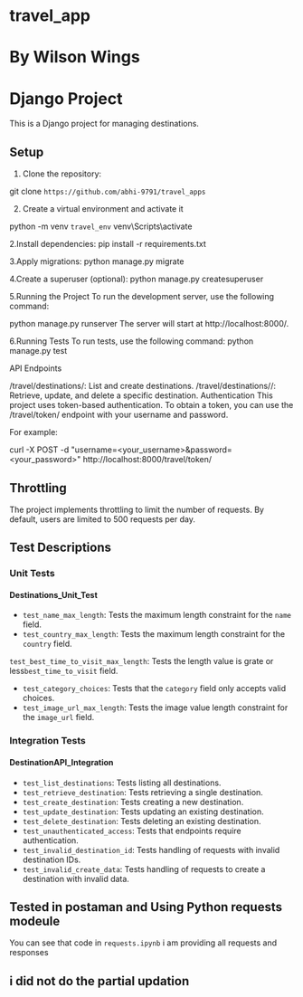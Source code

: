 # travel_app
# By Wilson Wings
# Django Project

This is a Django project for managing destinations.
## Setup

1. Clone the repository:

git clone `https://github.com/abhi-9791/travel_apps`

2. Create a virtual environment and activate it

python -m venv `travel_env`
venv\Scripts\activate


2.Install dependencies:
pip install -r requirements.txt

3.Apply migrations:
python manage.py migrate

4.Create a superuser (optional):
python manage.py createsuperuser

5.Running the Project
To run the development server, use the following command:

python manage.py runserver
The server will start at http://localhost:8000/.

6.Running Tests
To run tests, use the following command:
python manage.py test

API Endpoints

/travel/destinations/: List and create destinations.
/travel/destinations/<id>/: Retrieve, update, and delete a specific destination.
Authentication
This project uses token-based authentication. To obtain a token, you can use the /travel/token/ endpoint with your username and password.

For example:

curl -X POST -d "username=<your_username>&password=<your_password>" http://localhost:8000/travel/token/

## Throttling

The project implements throttling to limit the number of requests. By default, users are limited to 500 requests per day.


## Test Descriptions

### Unit Tests

#### Destinations_Unit_Test


- `test_name_max_length`: Tests the maximum length constraint for the `name` field.
- `test_country_max_length`: Tests the maximum length constraint for the `country` field.

 `test_best_time_to_visit_max_length`: Tests the length value is grate or less`best_time_to_visit` field.
- `test_category_choices`: Tests that the `category` field only accepts valid choices.
- `test_image_url_max_length`: Tests the image value length constraint for the `image_url` field.

### Integration Tests

#### DestinationAPI_Integration

- `test_list_destinations`: Tests listing all destinations.
- `test_retrieve_destination`: Tests retrieving a single destination.
- `test_create_destination`: Tests creating a new destination.
- `test_update_destination`: Tests updating an existing destination.
- `test_delete_destination`: Tests deleting an existing destination.
- `test_unauthenticated_access`: Tests that endpoints require authentication.
- `test_invalid_destination_id`: Tests handling of requests with invalid destination IDs.
- `test_invalid_create_data`: Tests handling of requests to create a destination with invalid data.

## Tested in postaman and Using Python requests modeule
You can see that code in `requests.ipynb`
i am providing all requests and responses

## i did not do the partial updation